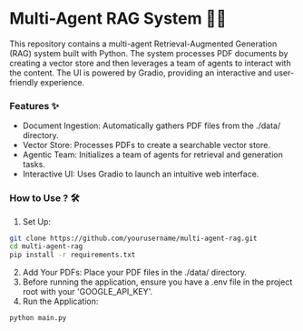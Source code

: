 # Multi-Agent RAG System 🚀🤖
This repository contains a multi-agent Retrieval-Augmented Generation (RAG) system built with Python. The system processes PDF documents by creating a vector store and then leverages a team of agents to interact with the content. The UI is powered by Gradio, providing an interactive and user-friendly experience.

### Features ✨
- Document Ingestion: Automatically gathers PDF files from the ./data/ directory.
- Vector Store: Processes PDFs to create a searchable vector store.
- Agentic Team: Initializes a team of agents for retrieval and generation tasks.
- Interactive UI: Uses Gradio to launch an intuitive web interface.

### How to Use ? 🛠
1. Set Up:
```bash
git clone https://github.com/yourusername/multi-agent-rag.git
cd multi-agent-rag
pip install -r requirements.txt
```
2. Add Your PDFs: Place your PDF files in the ./data/ directory.
3. Before running the application, ensure you have a .env file in the project root with your 'GOOGLE_API_KEY'.
4. Run the Application:
```bash
python main.py
```